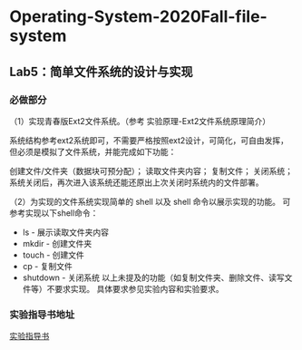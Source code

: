 # Operating-System-2020Fall-file-system

## Lab5：简单文件系统的设计与实现

### 必做部分

（1）实现青春版Ext2文件系统。（参考 实验原理-Ext2文件系统原理简介）

系统结构参考ext2系统即可，不需要严格按照ext2设计，可简化，可自由发挥，但必须是模拟了文件系统，并能完成如下功能：

创建文件/文件夹（数据块可预分配）；
读取文件夹内容；
复制文件；
关闭系统；
系统关闭后，再次进入该系统还能还原出上次关闭时系统内的文件部署。

（2）为实现的文件系统实现简单的 shell 以及 shell 命令以展示实现的功能。 
可参考实现以下shell命令：
* ls - 展示读取文件夹内容
* mkdir - 创建文件夹
* touch - 创建文件
* cp - 复制文件
* shutdown - 关闭系统
以上未提及的功能（如复制文件夹、删除文件、读写文件等）不要求实现。 具体要求参见实验内容和实验要求。

### 实验指导书地址
[实验指导书](https://hitsz-lab.gitee.io/os_lab/)